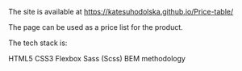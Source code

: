 The site is available at https://katesuhodolska.github.io/Price-table/

The page can be used as a price list for the product.

The tech stack is:

HTML5
CSS3
Flexbox
Sass (Scss)
BEM methodology
